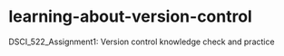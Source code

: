 # learning-about-version-control
DSCI_522_Assignment1: Version control knowledge check and practice
